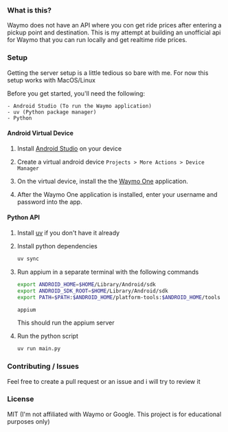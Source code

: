 ### What is this?

Waymo does not have an API where you con get ride prices after entering a pickup point and destination. This is my attempt at building an unofficial api for Waymo that you can run locally and get realtime ride prices. 

### Setup

Getting the server setup is a little tedious so bare with me. For now this setup works with MacOS/Linux

Before you get started, you'll need the following:
```
- Android Studio (To run the Waymo application)
- uv (Python package manager)
- Python
```

#### Android Virtual Device

1. Install [Android Studio](https://developer.android.com/studio) on your device

2. Create a virtual android device `Projects > More Actions > Device Manager`

3. On the virtual device, install the the [Waymo One](https://play.google.com/store/apps/details?id=com.waymo.carapp) application.

4. After the Waymo One application is installed, enter your username and password into the app.

#### Python API
1. Install [uv](https://docs.astral.sh/uv) if you don't have it already

2. Install python dependencies
	```bash
	uv sync
	```

3. Run appium in a separate terminal with the following commands

	```bash
	export ANDROID_HOME=$HOME/Library/Android/sdk
	export ANDROID_SDK_ROOT=$HOME/Library/Android/sdk
	export PATH=$PATH:$ANDROID_HOME/platform-tools:$ANDROID_HOME/tools

	appium
	```

	This should run the appium server


4. Run the python script

	```bash
	uv run main.py
	```

### Contributing / Issues

Feel free to create a pull request or an issue and i will try to review it

### License

MIT (I'm not affiliated with Waymo or Google. This project is for educational purposes only)
